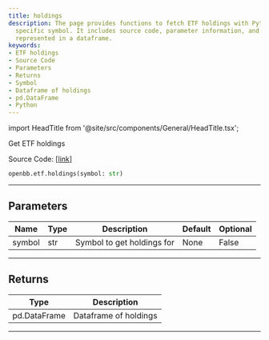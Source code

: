 ```yaml
---
title: holdings
description: The page provides functions to fetch ETF holdings with Python using a
  specific symbol. It includes source code, parameter information, and return values
  represented in a dataframe.
keywords:
- ETF holdings
- Source Code
- Parameters
- Returns
- Symbol
- Dataframe of holdings
- pd.DataFrame
- Python
---
```


import HeadTitle from '@site/src/components/General/HeadTitle.tsx';

<HeadTitle title="holdings - Etf - Reference | OpenBB SDK Docs" />

Get ETF holdings

Source Code: [[link](https://github.com/OpenBB-finance/OpenBBTerminal/tree/main/openbb_terminal/etf/stockanalysis_model.py#L82)]

```python
openbb.etf.holdings(symbol: str)
```

---

## Parameters

| Name | Type | Description | Default | Optional |
| ---- | ---- | ----------- | ------- | -------- |
| symbol | str | Symbol to get holdings for | None | False |


---

## Returns

| Type | Description |
| ---- | ----------- |
| pd.DataFrame | Dataframe of holdings |
---
